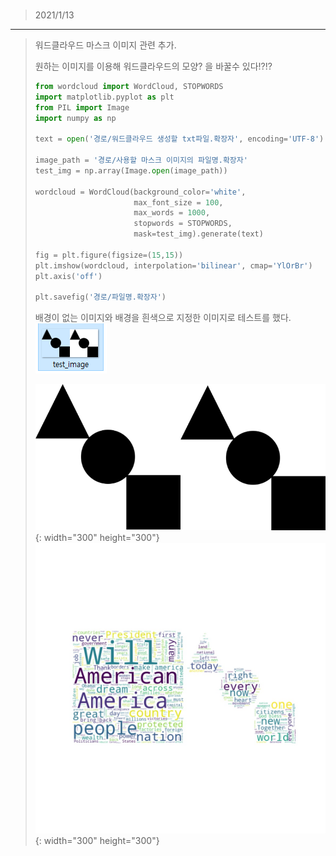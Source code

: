 ### 
> 2021/1/13
---
> 워드클라우드 마스크 이미지 관련 추가.
>
> 원하는 이미지를 이용해 워드클라우드의 모양? 을 바꿀수 있다!?!?
>
> ```Python
> from wordcloud import WordCloud, STOPWORDS
> import matplotlib.pyplot as plt
> from PIL import Image
> import numpy as np
>
> text = open('경로/워드클라우드 생성할 txt파일.확장자', encoding='UTF-8').read()
>
> image_path = '경로/사용할 마스크 이미지의 파일명.확장자'
> test_img = np.array(Image.open(image_path))
> 
> wordcloud = WordCloud(background_color='white',
>                       max_font_size = 100,
>                       max_words = 1000,
>                       stopwords = STOPWORDS,
>                       mask=test_img).generate(text)
> 
> fig = plt.figure(figsize=(15,15))
> plt.imshow(wordcloud, interpolation='bilinear', cmap='YlOrBr')
> plt.axis('off')
> 
> plt.savefig('경로/파일명.확장자')
> ```
>
> 배경이 없는 이미지와 배경을 흰색으로 지정한 이미지로 테스트를 했다.
> ![image_bg](./image/step2_2/image_bg.png)
> 
> ![test_image](./image/step2_2/test_image.png){: width="300" height="300"}
> ![result](./image/step2_2/result.jpg){: width="300" height="300"}

